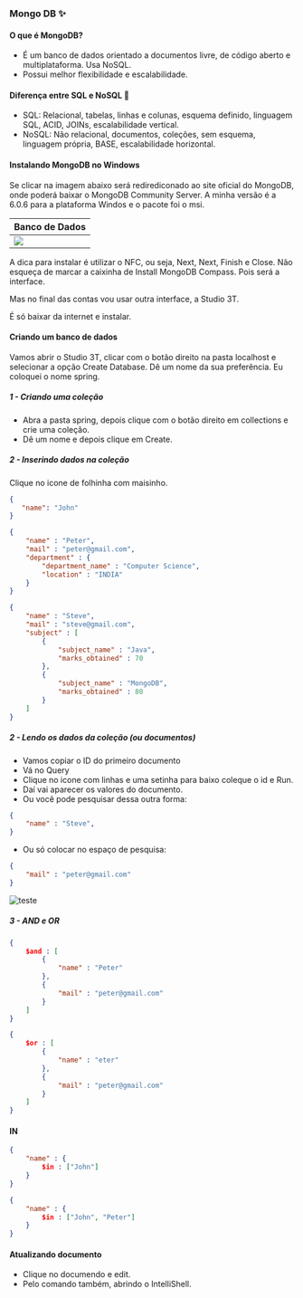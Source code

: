 ### Mongo DB ✨

#### O que é MongoDB?
- É um banco de dados orientado a documentos livre, de código aberto e multiplataforma. Usa NoSQL.
- Possui melhor flexibilidade e escalabilidade.

#### Diferença entre SQL e NoSQL 🤔
- SQL: Relacional, tabelas, linhas e colunas, esquema definido, linguagem SQL, ACID, JOINs, escalabilidade vertical.
- NoSQL: Não relacional, documentos, coleções, sem esquema, linguagem própria, BASE, escalabilidade horizontal.

#### Instalando MongoDB no Windows
Se clicar na imagem abaixo será redirediconado ao site oficial do MongoDB, onde poderá baixar o MongoDB Community Server. A minha versão é a 6.0.6 para a plataforma Windos e o pacote foi o msi.

| Banco de Dados | 
| ---------------|
| <div><a href="https://www.mongodb.com/try/download/community-kubernetes-operator" target="_blank"><img src="https://img.shields.io/badge/MongoDB-%234ea94b.svg?style=for-the-badge&logo=mongodb&logoColor=white" target="_blank"></a></div>

A dica para instalar é utilizar o NFC, ou seja, Next, Next, Finish e Close. Não esqueça de marcar a caixinha de Install MongoDB Compass. Pois será a interface. 

Mas no final das contas vou usar outra interface, a Studio 3T.

É só baixar da internet e instalar.

#### Criando um banco de dados

Vamos abrir o Studio 3T, clicar com o botão direito na pasta localhost e selecionar a opção Create Database. Dê um nome da sua preferência. Eu coloquei o nome spring. 

##### 1 - Criando uma coleção 
- Abra a pasta spring, depois clique com o botão direito em collections e crie uma coleção. 
- Dê um nome e depois clique em Create.

##### 2 - Inserindo dados na coleção
Clique no icone de folhinha com maisinho.

````json
{
   "name": "John"
}
````
````json
{
    "name" : "Peter",
    "mail" : "peter@gmail.com",
    "department" : {
        "department_name" : "Computer Science",
        "location" : "INDIA"
    }
}
````

````json
{
    "name" : "Steve",
    "mail" : "steve@gmail.com",
    "subject" : [
        {
            "subject_name" : "Java",
            "marks_obtained" : 70
        },
        {
            "subject_name" : "MongoDB",
            "marks_obtained" : 80
        }
    ]
}
````

##### 2 - Lendo os dados da coleção (ou documentos) 

- Vamos copiar o ID do primeiro documento 
- Vá no Query 
- Clique no icone com linhas e uma setinha para baixo coleque o id e Run.
- Daí vai aparecer os valores do documento.
- Ou você pode pesquisar dessa outra forma:

````json
{
    "name" : "Steve",
}
````
- Ou só colocar no espaço de pesquisa:
````json
{
    "mail" : "peter@gmail.com"
}
````
![teste](https://github.com/CristinaKulczynski/MyLearningJourneyInSpringBootAndAWS/assets/113571898/dbe2abcf-3d9c-40c2-808f-74b7450df0a5)

##### 3 - AND e OR

````json
{
    $and : [
        {
            "name" : "Peter"
        },
        {
            "mail" : "peter@gmail.com"
        }
    ]
}
````	
````json
{
    $or : [
        {
            "name" : "eter"
        },
        {
            "mail" : "peter@gmail.com"
        }
    ]
}
````	
#### IN 
````json
{
    "name" : {
        $in : ["John"]
    }
}
````
````json
{
    "name" : {
        $in : ["John", "Peter"]
    }
}
````
#### Atualizando documento

- Clique no documendo e edit. 
- Pelo comando também, abrindo o IntelliShell.



